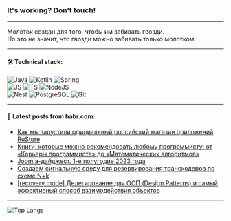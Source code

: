 ### It's working? Don't touch!

---
Молоток создан для того, чтобы им забивать гвозди. <br>
Но это не значит, что гвозди можно забивать только молотком.

---

#### 🛠️ Technical stack:

![Java](https://img.shields.io/badge/Java-informational?logo=Oracle&style=flat&logoColor=white&color=FF4500)
![Kotlin](https://img.shields.io/badge/Kotlin-informational?logo=Kotlin&style=flat&logoColor=white&color=774D97)
![Spring](https://img.shields.io/badge/SpringBoot-informational?logo=SpringBoot&style=flat&logoColor=white&color=6DB33F) <br>
![JS](https://img.shields.io/badge/JS-informational?logo=javaScript&style=flat&logoColor=black&color=F7Df1E)
![TS](https://img.shields.io/badge/TypeScript-informational?logo=typeScript&style=flat&logoColor=black&color=0667A8)
![NodeJS](https://img.shields.io/badge/NodeJS-informational?logo=node.js&style=flat&logoColor=white&color=70A760) <br>
![Nest](https://img.shields.io/badge/NestJS-informational?logo=NestJS&style=flat&logoColor=white&color=E0234E)
![PostgreSQL](https://img.shields.io/badge/PostgreSQL-informational?logo=PostgreSQL&style=flat&logoColor=white&color=DAA520)
![Git](https://img.shields.io/badge/Git-informational?logo=git&style=flat&logoColor=white&color=778899)

___

#### 💬 Latest posts from habr.com:

<!-- BLOG-POST-LIST:START -->
- [Как мы запустили официальный российский магазин приложений RuStore](https://habr.com/ru/companies/vk/articles/752070/?utm_source=habrahabr&utm_medium=rss&utm_campaign=752070)
- [Книги, которые можно рекомендовать любому программисту: от «Карьеры программиста» до «Математических алгоритмов»](https://habr.com/ru/companies/ru_mts/articles/752488/?utm_source=habrahabr&utm_medium=rss&utm_campaign=752488)
- [Joomla-дайджест. 1-е полугодие 2023 года](https://habr.com/ru/articles/752484/?utm_source=habrahabr&utm_medium=rss&utm_campaign=752484)
- [Создаем сигнальную среду для резервирования транскодеров по схеме N+k](https://habr.com/ru/articles/752486/?utm_source=habrahabr&utm_medium=rss&utm_campaign=752486)
- [[recovery mode] Делегирование для ООП &lpar;Design Patterns&rpar; и самый эффективный способ взаимодействия объектов](https://habr.com/ru/articles/752478/?utm_source=habrahabr&utm_medium=rss&utm_campaign=752478)
<!-- BLOG-POST-LIST:END -->

---
[![Top Langs](https://github-readme-stats-git-master-advtsetting-gmailcom.vercel.app/api/top-langs/?username=zloylis&langs_count=10&hide_title=false&title_color=e6edf3&size_weight=0.5&count_weight=0.5&layout=compact&hide_border=true&theme=dracula)](https://github.com/zloylis)

<!-- ![GitHub stats](https://github-readme-stats-git-master-advtsetting-gmailcom.vercel.app/api?username=zloylis&show_icons=true&hide_border=true&theme=dracula&hide_title=true&include_all_commits=true&count_private=true&hide=contribs&hide_rank=true) -->
